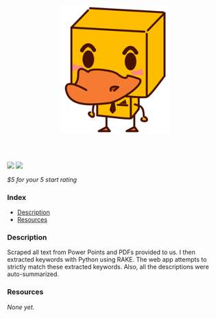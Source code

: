 <p align="center">
  <img src="src/assets/duck_trans.png" alt="Interactive Context Unaware Picker (ICUP)" width="256px" />
</p>
<br/><br/>

![](https://img.shields.io/static/v1?label=Node.js&message=12.18.0&color=rgb(47,108,28))
![](https://img.shields.io/static/v1?label=React.js&message=16.13.1&color=rgb(129,216,247))

*$5 for your 5 start rating*  

### Index
- [Description](#description)
- [Resources](#resources)

### Description
Scraped all text from Power Points and PDFs provided to us. I then extracted keywords with Python using RAKE. The web app attempts to strictly match these extracted keywords. Also, all the descriptions were auto-summarized. 

### Resources
*None yet.*
